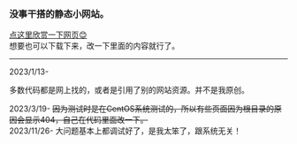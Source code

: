 <h3>没事干搭的静态小网站。</h3>
<a href="https://liu-angle.github.io/Introduce-yourself/">点这里欣赏一下网页😊</a><br>
想要也可以下载下来，改一下里面的内容就行了。<br>
<hr>
2023/1/13-
<p>多数代码都是网上找的，或者是引用了别的网站资源。并不是我原创。</p>
2023/3/19-
<del>因为测试时是在CentOS系统测试的，所以有些页面因为根目录的原因会显示404，自己在代码里面改一下。</del>
<br>
2023/11/26-
大问题基本上都调试好了，是我太笨了，跟系统无关！
